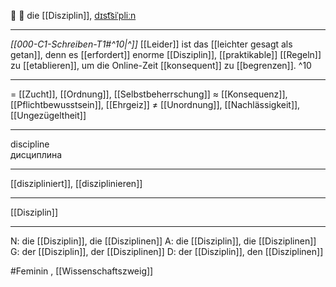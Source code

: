 💪 🔴 die [[Disziplin]], [dɪst͡siˈpliːn](https://youglish.com/pronounce/Disziplin/german)

---
*[[000-C1-Schreiben-T1#^10|^]]* [[Leider]] ist das [[leichter gesagt als getan]], denn es [[erfordert]] enorme [[Disziplin]], [[praktikable]] [[Regeln]] zu [[etablieren]], um die Online-Zeit [[konsequent]] zu [[begrenzen]]. ^10


---
= [[Zucht]], [[Ordnung]], [[Selbstbeherrschung]]
≈ [[Konsequenz]], [[Pflichtbewusstsein]], [[Ehrgeiz]]
≠ [[Unordnung]], [[Nachlässigkeit]], [[Ungezügeltheit]]

---
discipline  
дисциплина

---
[[diszipliniert]], [[disziplinieren]]

---
[[Disziplin]]


---
N: die [[Disziplin]], die [[Disziplinen]]
A: die [[Disziplin]], die [[Disziplinen]]
G: der [[Disziplin]], der [[Disziplinen]]
D: der [[Disziplin]], den [[Disziplinen]]

#Feminin , [[Wissenschaftszweig]]